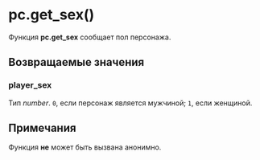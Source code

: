 # pc.get_sex()
Функция **pc.get_sex** сообщает пол персонажа.

## Возвращаемые значения
### player_sex
Тип *number*. `0`, если персонаж является мужчиной; `1`, если женщиной.

## Примечания
Функция **не** может быть вызвана анонимно.
